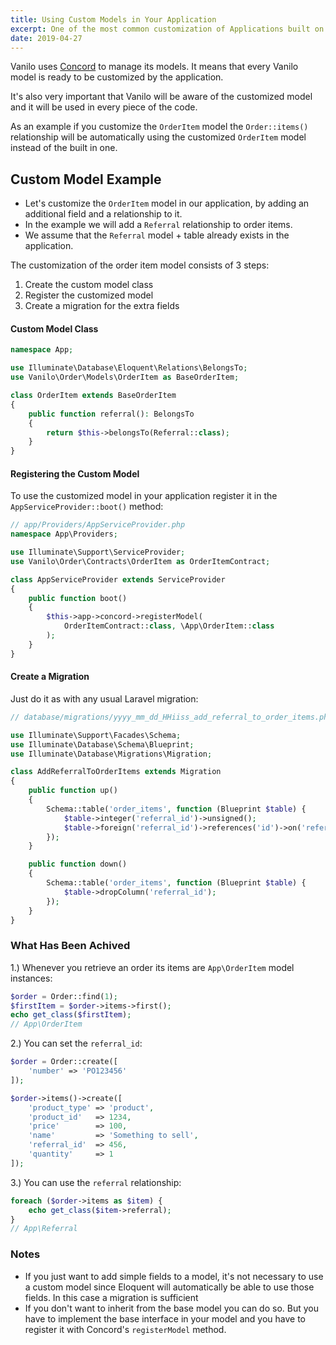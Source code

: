 ```yaml
---
title: Using Custom Models in Your Application
excerpt: One of the most common customization of Applications built on top of Vanilo is the extension of models.
date: 2019-04-27
---
```


Vanilo uses [Concord](https://artkonekt.github.io/concord/#/models) to manage its models.
It means that every Vanilo model is ready to be customized by the application.

It's also very important that Vanilo will be aware of the customized model and it will be used
in every piece of the code.

As an example if you customize the `OrderItem` model the `Order::items()` relationship will be
automatically using the customized `OrderItem` model instead of the built in one.

## Custom Model Example

- Let's customize the `OrderItem` model in our application, by adding an additional field and a
relationship to it.
- In the example we will add a `Referral` relationship to order items.
- We assume that the `Referral` model + table already exists in the application.

The customization of the order item model consists of 3 steps:

1. Create the custom model class
2. Register the customized model
3. Create a migration for the extra fields

#### Custom Model Class

```php
namespace App;

use Illuminate\Database\Eloquent\Relations\BelongsTo;
use Vanilo\Order\Models\OrderItem as BaseOrderItem;

class OrderItem extends BaseOrderItem
{
    public function referral(): BelongsTo
    {
        return $this->belongsTo(Referral::class);
    }
}
```

#### Registering the Custom Model

To use the customized model in your application register it in the `AppServiceProvider::boot()`
method:

```php
// app/Providers/AppServiceProvider.php
namespace App\Providers;

use Illuminate\Support\ServiceProvider;
use Vanilo\Order\Contracts\OrderItem as OrderItemContract;

class AppServiceProvider extends ServiceProvider
{
    public function boot()
    {
        $this->app->concord->registerModel(
            OrderItemContract::class, \App\OrderItem::class
        );
    }
}
```

#### Create a Migration

Just do it as with any usual Laravel migration:

```php
// database/migrations/yyyy_mm_dd_HHiiss_add_referral_to_order_items.php

use Illuminate\Support\Facades\Schema;
use Illuminate\Database\Schema\Blueprint;
use Illuminate\Database\Migrations\Migration;

class AddReferralToOrderItems extends Migration
{
    public function up()
    {
        Schema::table('order_items', function (Blueprint $table) {
            $table->integer('referral_id')->unsigned();
            $table->foreign('referral_id')->references('id')->on('referrals');
        });
    }

    public function down()
    {
        Schema::table('order_items', function (Blueprint $table) {
            $table->dropColumn('referral_id');
        });
    }
}
```

### What Has Been Achived

1.) Whenever you retrieve an order its items are `App\OrderItem` model instances:

```php
$order = Order::find(1);
$firstItem = $order->items->first();
echo get_class($firstItem);
// App\OrderItem
```

2.) You can set the `referral_id`:

```php
$order = Order::create([
    'number' => 'PO123456'
]);

$order->items()->create([
    'product_type' => 'product',
    'product_id'   => 1234,
    'price'        => 100,
    'name'         => 'Something to sell',
    'referral_id'  => 456,
    'quantity'     => 1
]);
```

3.) You can use the `referral` relationship:

```php
foreach ($order->items as $item) {
    echo get_class($item->referral);
}
// App\Referral
```

### Notes

- If you just want to add simple fields to a model, it's not necessary to use a custom model since
  Eloquent will automatically be able to use those fields. In this case a migration is sufficient
- If you don't want to inherit from the base model you can do so. But you have to implement the base
  interface in your model and you have to register it with Concord's `registerModel` method.
